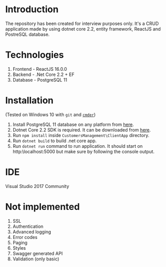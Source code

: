# Introduction
The repository has been created for interview purposes only.
It's a CRUD application made by using dotnet core 2.2, entity framework, ReactJS and PostreSQL database.



# Technologies

1. Frontend - ReactJS 16.0.0
2. Backend - .Net Core 2.2 + EF
3. Database - PostgreSQL 11

# Installation
(Tested on Windows 10 with `git` and [`cmder`](http://cmder.net/))

1. Install PostgreSQL 11 database on any platform from [here](https://www.postgresql.org/download/windows/).
1. Dotnet Core 2.2 SDK is required. It can be downloaded from [here](https://dotnet.microsoft.com/download/dotnet-core/2.2).
1. Run `npm install` inside `CustomersManagement\ClientApp` directory.
1. Run `dotnet build` to build .net core app.
1. Run `dotnet run` command to run application. It should start on http:\\localhost:5000 but make sure by following the console output.

# IDE

Visual Studio 2017 Community

# Not implemented

1. SSL
2. Authentication
3. Advanced logging
4. Error codes
5. Paging
6. Styles
7. Swagger generated API
8. Validation (only basic)
